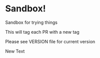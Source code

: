 # Sandbox!
Sandbox for trying things

This will tag each PR with a new tag

Please see VERSION file for current version

New Text
